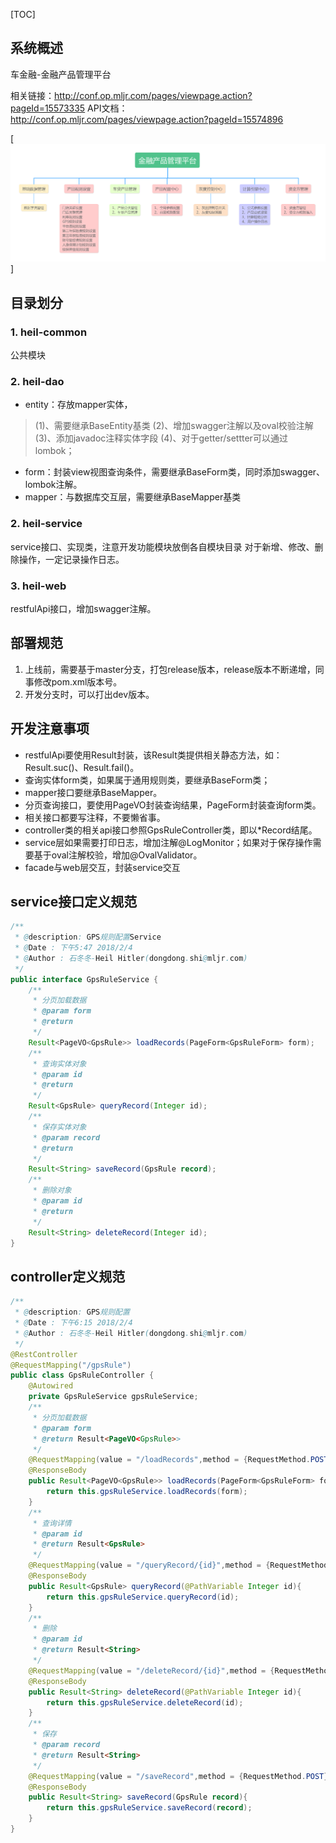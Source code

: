 [TOC]

## 系统概述

车金融-金融产品管理平台

相关链接：http://conf.op.mljr.com/pages/viewpage.action?pageId=15573335
API文档：http://conf.op.mljr.com/pages/viewpage.action?pageId=15574896


[![](./images/menus.png)]

## 目录划分

### 1. heil-common

公共模块

### 2. heil-dao

+ entity：存放mapper实体，
>(1)、需要继承BaseEntity基类
(2)、增加swagger注解以及oval校验注解
(3)、添加javadoc注释实体字段
(4)、对于getter/settter可以通过lombok；

+ form：封装view视图查询条件，需要继承BaseForm类，同时添加swagger、lombok注解。
+ mapper：与数据库交互层，需要继承BaseMapper基类

### 2. heil-service

service接口、实现类，注意开发功能模块放倒各自模块目录
对于新增、修改、删除操作，一定记录操作日志。

### 3. heil-web

restfulApi接口，增加swagger注解。

## 部署规范

1. 上线前，需要基于master分支，打包release版本，release版本不断递增，同事修改pom.xml版本号。
2. 开发分支时，可以打出dev版本。

## 开发注意事项

+ restfulApi要使用Result<T>封装，该Result类提供相关静态方法，如：Result.suc()、Result.fail()。
+ 查询实体form类，如果属于通用规则类，要继承BaseForm类；
+ mapper接口要继承BaseMapper。
+ 分页查询接口，要使用PageVO<T>封装查询结果，PageForm<T>封装查询form类。
+ 相关接口都要写注释，不要懒省事。
+ controller类的相关api接口参照GpsRuleController类，即以*Record结尾。
+ service层如果需要打印日志，增加注解@LogMonitor；如果对于保存操作需要基于oval注解校验，增加@OvalValidator。
+ facade与web层交互，封装service交互

## service接口定义规范

```java
/**
 * @description: GPS规则配置Service
 * @Date : 下午5:47 2018/2/4
 * @Author : 石冬冬-Heil Hitler(dongdong.shi@mljr.com)
 */
public interface GpsRuleService {
    /**
     * 分页加载数据
     * @param form
     * @return
     */
    Result<PageVO<GpsRule>> loadRecords(PageForm<GpsRuleForm> form);
    /**
     * 查询实体对象
     * @param id
     * @return
     */
    Result<GpsRule> queryRecord(Integer id);
    /**
     * 保存实体对象
     * @param record
     * @return
     */
    Result<String> saveRecord(GpsRule record);
    /**
     * 删除对象
     * @param id
     * @return
     */
    Result<String> deleteRecord(Integer id);
}

```

## controller定义规范

```java
/**
 * @description: GPS规则配置
 * @Date : 下午6:15 2018/2/4
 * @Author : 石冬冬-Heil Hitler(dongdong.shi@mljr.com)
 */
@RestController
@RequestMapping("/gpsRule")
public class GpsRuleController {
    @Autowired
    private GpsRuleService gpsRuleService;
    /**
     * 分页加载数据
     * @param form
     * @return Result<PageVO<GpsRule>>
     */
    @RequestMapping(value = "/loadRecords",method = {RequestMethod.POST})
    @ResponseBody
    public Result<PageVO<GpsRule>> loadRecords(PageForm<GpsRuleForm> form){
        return this.gpsRuleService.loadRecords(form);
    }
    /**
     * 查询详情
     * @param id
     * @return Result<GpsRule>
     */
    @RequestMapping(value = "/queryRecord/{id}",method = {RequestMethod.GET})
    @ResponseBody
    public Result<GpsRule> queryRecord(@PathVariable Integer id){
        return this.gpsRuleService.queryRecord(id);
    }
    /**
     * 删除
     * @param id
     * @return Result<String>
     */
    @RequestMapping(value = "/deleteRecord/{id}",method = {RequestMethod.GET})
    @ResponseBody
    public Result<String> deleteRecord(@PathVariable Integer id){
        return this.gpsRuleService.deleteRecord(id);
    }
    /**
     * 保存
     * @param record
     * @return Result<String>
     */
    @RequestMapping(value = "/saveRecord",method = {RequestMethod.POST})
    @ResponseBody
    public Result<String> saveRecord(GpsRule record){
        return this.gpsRuleService.saveRecord(record);
    }
}
```